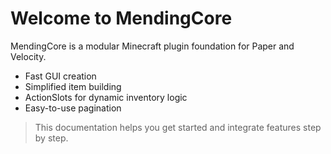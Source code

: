 # Welcome to MendingCore

MendingCore is a modular Minecraft plugin foundation for Paper and Velocity.

- Fast GUI creation
- Simplified item building
- ActionSlots for dynamic inventory logic
- Easy-to-use pagination

> This documentation helps you get started and integrate features step by step.